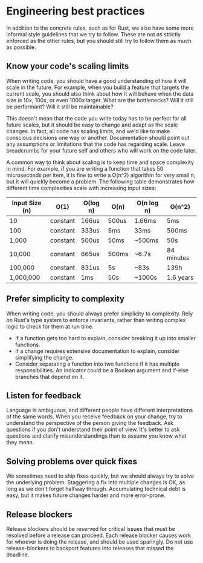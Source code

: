# Engineering best practices

In addition to the concrete rules, such as for Rust, we also have some more informal style
guidelines that we try to follow. These are not as strictly enforced as the
other rules, but you should still try to follow them as much as possible.

## Know your code's scaling limits

When writing code, you should have a good understanding of how it will scale in the future.
For example, when you build a feature that targets the current scale, you should also think
about how it will behave when the data size is 10x, 100x, or even 1000x larger.
What are the bottlenecks? Will it still be performant? Will it still be maintainable?

This doesn't mean that the code you write today has to be perfect for all future scales, but it should be easy to change and adapt as the scale changes.
In fact, all code has scaling limits, and we'd like to make conscious decisions one way or another.
Documentation should point out any assumptions or limitations that the code has regarding scale.
Leave breadcrumbs for your future self and others who will work on the code later.

A common way to think about scaling is to keep time and space complexity in mind.
For example, if you are writing a function that takes 50 microseconds per item, it is
fine to write a O(n^2) algorithm for very small n, but it will quickly become a problem.
The following table demonstrates how different time complexities scale with increasing input sizes:

| Input Size (n) | O(1)     | O(log n) | O(n)  | O(n log n) | O(n^2)     |
|----------------|----------|----------|-------|------------|------------|
| 10             | constant | 166us    | 500us | 1.66ms     | 5ms        |
| 100            | constant | 333us    | 5ms   | 33ms       | 500ms      |
| 1,000          | constant | 500us    | 50ms  | ~500ms     | 50s        |
| 10,000         | constant | 665us    | 500ms | ~6.7s      | 84 minutes |
| 100,000        | constant | 831us    | 5s    | ~83s       | 139h       |
| 1,000,000      | constant | 1ms      | 50s   | ~1000s     | 1.6 years  |

## Prefer simplicity to complexity

When writing code, you should always prefer simplicity to complexity. Rely on Rust's type system
to enforce invariants, rather than writing complex logic to check for them at run time.

* If a function gets too hard to explain, consider breaking it up into smaller functions.
* If a change requires extensive documentation to explain, consider simplifying the change.
* Consider separating a function into two functions if it has multiple responsibilities.
  An indicator could be a Boolean argument and if-else branches that depend on it.

## Listen for feedback

Language is ambiguous, and different people have different interpretations of the same words.
When you receive feedback on your change, try to understand the perspective of the person giving the feedback.
Ask questions if you don't understand their point of view.
It's better to ask questions and clarify misunderstandings than to assume you know what they mean.

## Solving problems over quick fixes

We sometimes need to ship fixes quickly, but we should always try to solve the underlying problem.
Staggering a fix into multiple changes is OK, as long as we don't forget halfway through.
Accumulating technical debt is easy, but it makes future changes harder and more error-prone.

## Release blockers

Release blockers should be reserved for critical issues that must be resolved before a release can proceed.
Each release blocker causes work for whoever is doing the release, and should be used sparingly.
Do not use release-blockers to backport features into releases that missed the deadline.
